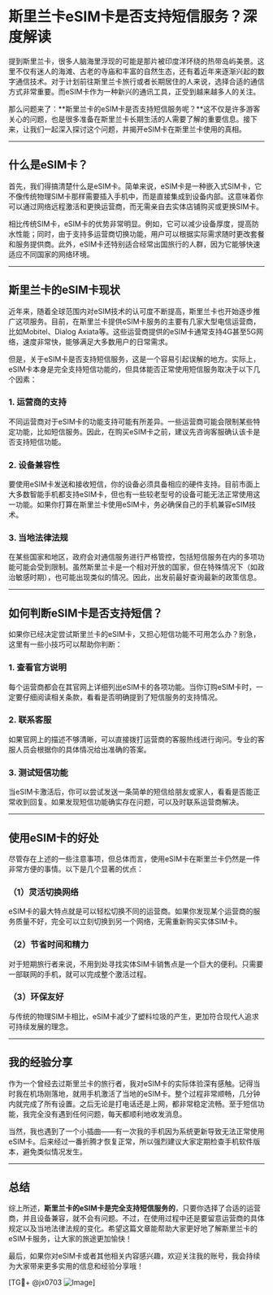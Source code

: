 # 斯里兰卡eSIM卡是否支持短信服务？深度解读

提到斯里兰卡，很多人脑海里浮现的可能是那片被印度洋环绕的热带岛屿美景。这里不仅有迷人的海滩、古老的寺庙和丰富的自然生态，还有着近年来逐渐兴起的数字通信技术。对于计划前往斯里兰卡旅行或者长期居住的人来说，选择合适的通信方式非常重要。而eSIM卡作为一种新兴的通讯工具，正受到越来越多人的关注。

那么问题来了：**斯里兰卡的eSIM卡是否支持短信服务呢？**这不仅是许多游客关心的问题，也是很多准备在斯里兰卡长期生活的人需要了解的重要信息。接下来，让我们一起深入探讨这个问题，并揭开eSIM卡在斯里兰卡使用的真相。

---

## 什么是eSIM卡？

首先，我们得搞清楚什么是eSIM卡。简单来说，eSIM卡是一种嵌入式SIM卡，它不像传统物理SIM卡那样需要插入手机中，而是直接集成到设备内部。这意味着你可以通过网络远程激活和更换运营商，而无需亲自去实体店铺购买或更换SIM卡。

相比传统SIM卡，eSIM卡的优势非常明显。例如，它可以减少设备厚度，提高防水性能；同时，由于支持多运营商切换功能，用户可以根据实际需求随时更改套餐和服务提供商。此外，eSIM卡还特别适合经常出国旅行的人群，因为它能够快速适应不同国家的网络环境。

---

## 斯里兰卡的eSIM卡现状

近年来，随着全球范围内对eSIM技术的认可度不断提高，斯里兰卡也开始逐步推广这项服务。目前，在斯里兰卡提供eSIM卡服务的主要有几家大型电信运营商，比如Mobitel、Dialog Axiata等。这些运营商提供的eSIM卡通常支持4G甚至5G网络，速度非常快，能够满足大多数用户的日常需求。

但是，关于eSIM卡是否支持短信服务，这是一个容易引起误解的地方。实际上，eSIM卡本身是完全支持短信功能的，但具体能否正常使用短信服务取决于以下几个因素：

### 1. **运营商的支持**
   不同运营商对于eSIM卡的功能支持可能有所差异。一些运营商可能会限制某些特定功能，比如短信服务。因此，在购买eSIM卡之前，建议先咨询客服确认该卡是否支持短信功能。

### 2. **设备兼容性**
   要使用eSIM卡发送和接收短信，你的设备必须具备相应的硬件支持。目前市面上大多数智能手机都支持eSIM卡，但也有一些较老型号的设备可能无法正常使用这一功能。如果你打算在斯里兰卡使用eSIM卡，务必确保自己的手机兼容eSIM技术。

### 3. **当地法律法规**
   在某些国家和地区，政府会对通信服务进行严格管控，包括短信服务在内的多项功能可能会受到限制。虽然斯里兰卡是一个相对开放的国家，但在特殊情况下（如政治敏感时期），也可能出现类似的情况。因此，出发前最好查询最新的政策信息。

---

## 如何判断eSIM卡是否支持短信？

如果你已经决定尝试斯里兰卡的eSIM卡，又担心短信功能不可用怎么办？别急，这里有一些小技巧可以帮助你判断：

### 1. **查看官方说明**
   每个运营商都会在其官网上详细列出eSIM卡的各项功能。当你订购eSIM卡时，一定要仔细阅读相关条款，看看是否明确提到了短信服务的支持情况。

### 2. **联系客服**
   如果官网上的描述不够清晰，可以直接拨打运营商的客服热线进行询问。专业的客服人员会根据你的具体情况给出准确的答案。

### 3. **测试短信功能**
   当eSIM卡激活后，你可以尝试发送一条简单的短信给朋友或家人，看看是否能正常收到回复。如果发现短信功能确实存在问题，可以及时联系运营商解决。

---

## 使用eSIM卡的好处

尽管存在上述的一些注意事项，但总体而言，使用eSIM卡在斯里兰卡仍然是一件非常方便的事情。以下是几个显著的优点：

### （1）灵活切换网络
   eSIM卡的最大特点就是可以轻松切换不同的运营商。如果你发现某个运营商的服务质量不好，完全可以立刻切换到另一个网络，无需重新购买实体SIM卡。

### （2）节省时间和精力
   对于短期旅行者来说，不用到处寻找实体SIM卡销售点是一个巨大的便利。只需要一部联网的手机，就可以完成整个激活过程。

### （3）环保友好
   与传统的物理SIM卡相比，eSIM卡减少了塑料垃圾的产生，更加符合现代人追求可持续发展的理念。

---

## 我的经验分享

作为一个曾经去过斯里兰卡的旅行者，我对eSIM卡的实际体验深有感触。记得当时我在机场刚落地，就用手机激活了当地的eSIM卡。整个过程非常顺畅，几分钟内就完成了所有设置。之后无论是打电话还是上网，都非常稳定流畅。至于短信功能，我完全没有遇到任何问题，每天都顺利地收发消息。

当然，我也遇到了一个小插曲——有一次我的手机因为系统更新导致无法正常使用eSIM卡。后来经过一番折腾才恢复正常，所以强烈建议大家定期检查手机软件版本，避免类似情况发生。

---

## 总结

综上所述，**斯里兰卡的eSIM卡是完全支持短信服务的**，只要你选择了合适的运营商，并且设备兼容，就不会有问题。不过，在使用过程中还是要留意运营商的具体规定以及当地法律法规的变化。希望这篇文章能帮助大家更好地了解斯里兰卡的eSIM卡服务，让大家的旅途更加愉快！

最后，如果你对eSIM卡或者其他相关内容感兴趣，欢迎关注我的账号，我会持续为大家带来更多实用的信息和经验分享哦！

[TG💪+ @jx0703 ![Image](https://github.com/user-attachments/assets/dbca1d08-cadb-493c-b0ec-ad6f7a83f270)]